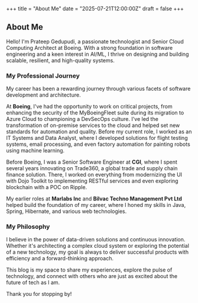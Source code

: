 +++
title = "About Me"
date = "2025-07-21T12:00:00Z"
draft = false
+++

## About Me

Hello! I'm Prateep Gedupudi, a passionate technologist and Senior Cloud Computing Architect at Boeing. With a strong foundation in software engineering and a keen interest in AI/ML, I thrive on designing and building scalable, resilient, and high-quality systems.

### My Professional Journey

My career has been a rewarding journey through various facets of software development and architecture.

At **Boeing**, I've had the opportunity to work on critical projects, from enhancing the security of the MyBoeingFleet suite during its migration to Azure Cloud to championing a DevSecOps culture. I've led the transformation of on-premise services to the cloud and helped set new standards for automation and quality. Before my current role, I worked as an IT Systems and Data Analyst, where I developed solutions for flight testing systems, email processing, and even factory automation for painting robots using machine learning.

Before Boeing, I was a Senior Software Engineer at **CGI**, where I spent several years innovating on Trade360, a global trade and supply chain finance solution. There, I worked on everything from modernizing the UI with Dojo Toolkit to implementing RESTful services and even exploring blockchain with a POC on Ripple.

My earlier roles at **Marlabs Inc** and **Bilvac Techno Management Pvt Ltd** helped build the foundation of my career, where I honed my skills in Java, Spring, Hibernate, and various web technologies.

### My Philosophy

I believe in the power of data-driven solutions and continuous innovation. Whether it's architecting a complex cloud system or exploring the potential of a new technology, my goal is always to deliver successful products with efficiency and a forward-thinking approach.

This blog is my space to share my experiences, explore the pulse of technology, and connect with others who are just as excited about the future of tech as I am.

Thank you for stopping by!